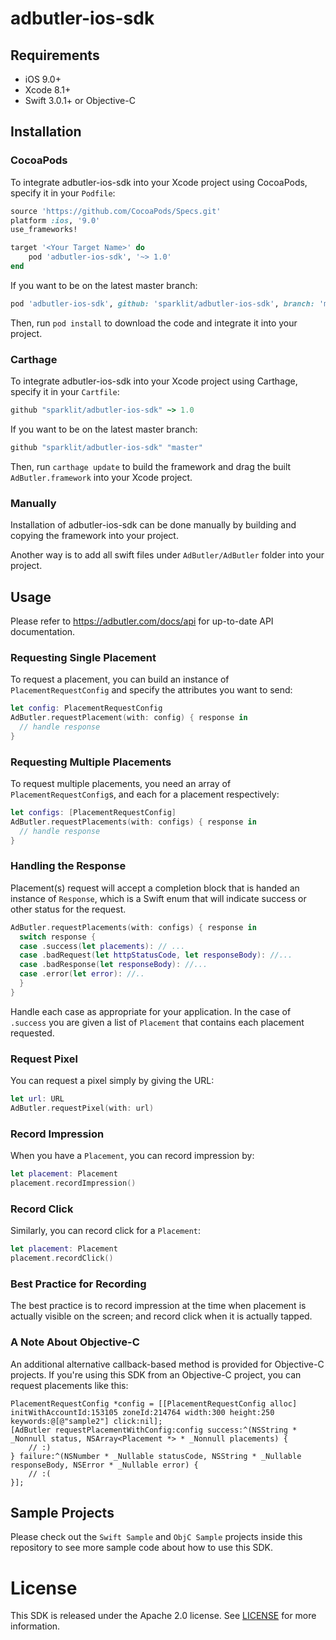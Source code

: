 # adbutler-ios-sdk

## Requirements

- iOS 9.0+
- Xcode 8.1+
- Swift 3.0.1+ or Objective-C

## Installation

### CocoaPods

To integrate adbutler-ios-sdk into your Xcode project using CocoaPods, specify it in your `Podfile`:

```ruby
source 'https://github.com/CocoaPods/Specs.git'
platform :ios, '9.0'
use_frameworks!

target '<Your Target Name>' do
    pod 'adbutler-ios-sdk', '~> 1.0'
end
```

If you want to be on the latest master branch:

```ruby
pod 'adbutler-ios-sdk', github: 'sparklit/adbutler-ios-sdk', branch: 'master'
```

Then, run `pod install` to download the code and integrate it into your project.

### Carthage

To integrate adbutler-ios-sdk into your Xcode project using Carthage, specify it in your `Cartfile`:

```ruby
github "sparklit/adbutler-ios-sdk" ~> 1.0
```

If you want to be on the latest master branch:

```ruby
github "sparklit/adbutler-ios-sdk" "master"
```

Then, run `carthage update` to build the framework and drag the built `AdButler.framework` into your Xcode project.

### Manually

Installation of adbutler-ios-sdk can be done manually by building and copying the framework into your project.

Another way is to add all swift files under `AdButler/AdButler` folder into your project.

## Usage

Please refer to https://adbutler.com/docs/api for up-to-date API documentation.

### Requesting Single Placement

To request a placement, you can build an instance of `PlacementRequestConfig` and specify the attributes you want to send:

```swift
let config: PlacementRequestConfig
AdButler.requestPlacement(with: config) { response in
  // handle response
}
```

### Requesting Multiple Placements

To request multiple placements, you need an array of `PlacementRequestConfig`s, and each for a placement respectively:

```swift
let configs: [PlacementRequestConfig]
AdButler.requestPlacements(with: configs) { response in
  // handle response
}
```

### Handling the Response

Placement(s) request will accept a completion block that is handed an instance of `Response`,
which is a Swift enum that will indicate success or other status for the request.

```swift
AdButler.requestPlacements(with: configs) { response in
  switch response {
  case .success(let placements): // ...
  case .badRequest(let httpStatusCode, let responseBody): //...
  case .badResponse(let responseBody): //...
  case .error(let error): //..
  }
}
```

Handle each case as appropriate for your application. In the case of `.success` you are given a list of `Placement`
that contains each placement requested.

### Request Pixel

You can request a pixel simply by giving the URL:

```swift
let url: URL
AdButler.requestPixel(with: url)
```

### Record Impression

When you have a `Placement`, you can record impression by:

```swift
let placement: Placement
placement.recordImpression()
```

### Record Click

Similarly, you can record click for a `Placement`:

```swift
let placement: Placement
placement.recordClick()
```

### Best Practice for Recording

The best practice is to record impression at the time when placement is actually visible on the screen; and record click when it is actually tapped.

### A Note About Objective-C

An additional alternative callback-based method is provided for Objective-C projects.
If you're using this SDK from an Objective-C project, you can request placements like this:

```objc
PlacementRequestConfig *config = [[PlacementRequestConfig alloc] initWithAccountId:153105 zoneId:214764 width:300 height:250 keywords:@[@"sample2"] click:nil];
[AdButler requestPlacementWithConfig:config success:^(NSString * _Nonnull status, NSArray<Placement *> * _Nonnull placements) {
    // :)
} failure:^(NSNumber * _Nullable statusCode, NSString * _Nullable responseBody, NSError * _Nullable error) {
    // :(
}];
```

## Sample Projects

Please check out the `Swift Sample` and `ObjC Sample` projects inside this repository to see more sample code about how to use this SDK.

# License

This SDK is released under the Apache 2.0 license. See [LICENSE](https://github.com/sparklit/adbutler-ios-sdk/tree/master/LICENSE) for more information.
